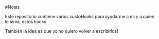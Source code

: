 #Notas

Este repositorio contiene varios custoHooks para ayudarme a mi y a quien le sirva, estos hooks.

También la idea es que yo no quiero volver a escribirlos!